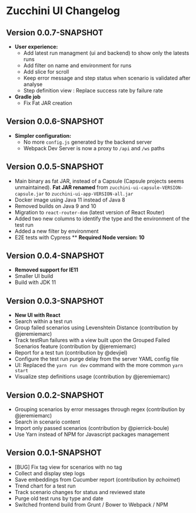 Zucchini UI Changelog
=====================

Version 0.0.7-SNAPSHOT
----------------------

* **User experience:**
  * Add latest run managment (ui and backend) to show only the latests runs
  * Add filter on name and environment for runs
  * Add slice for scroll
  * Keep error message and step status when scenario is validated after analyse
  * Step definition view : Replace success rate by failure rate
* **Gradle job**  
  * Fix Fat JAR creation

Version 0.0.6-SNAPSHOT
----------------------

* **Simpler configuration:**
  * No more `config.js` generated by the backend server
  * Webpack Dev Server is now a proxy to `/api` and `/ws` paths

Version 0.0.5-SNAPSHOT
----------------------

* Main binary as fat JAR, instead of a Capsule (Capsule projects seems unmaintained).
  **Fat JAR renamed** from `zucchini-ui-capsule-VERSION-capsule.jar` to `zucchini-ui-app-VERSION-all.jar`
* Docker image using Java 11 instead of Java 8
* Removed builds on Java 9 and 10
* Migration to `react-router-dom` (latest version of React Router)
* Added two new columns to identify the type and the environment of the test run
* Added a new filter by environment
* E2E tests with Cypress
** **Required Node version: 10**

Version 0.0.4-SNAPSHOT
----------------------

* **Removed support for IE11**
* Smaller UI build
* Build with JDK 11


Version 0.0.3-SNAPSHOT
----------------------

* **New UI with React**
* Search within a test run
* Group failed scenarios using Levenshtein Distance (contribution by @jeremiemarc)
* Track testRun failures with a view built upon the Grouped Failed Scenarios feature (contribution by @jeremiemarc)
* Report for a test tun (contribution by @devjiel)
* Configure the test run purge delay from the server YAML config file
* UI: Replaced the `yarn run dev` command with the more common `yarn start`
* Visualize step definitions usage (contribution by @jeremiemarc)


Version 0.0.2-SNAPSHOT
----------------------

* Grouping scenarios by error messages through regex (contribution by @jeremiemarc)
* Search in scenario content
* Import only passed scenarios (contribution by @pierrick-boule)
* Use Yarn instead of NPM for Javascript packages management


Version 0.0.1-SNAPSHOT
----------------------

* [BUG] Fix tag view for scenarios with no tag 
* Collect and display step logs
* Save embeddings from Cucumber report (contribution by _achoimet_)
* Trend chart for a test run
* Track scenario changes for status and reviewed state
* Purge old test runs by type and date
* Switched frontend build from Grunt / Bower to Webpack / NPM
